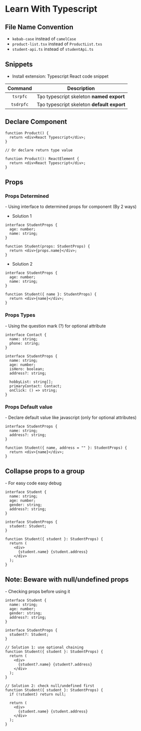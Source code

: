 # Learn With Typescript

## File Name Convention

- `kebab-case` instead of `camelCase`
- `product-list.tsx` instead of `ProductList.txs`
- `student-api.ts` instead of `studentApi.ts`

## Snippets

- Install extension: Typescript React code snippet

|  Command  | Description                                |
| :-------: | ------------------------------------------ |
| `tsrpfc`  | Tạo typescript skeleton **named export**   |
| `tsdrpfc` | Tạo typescript skeleton **default export** |

## Declare Component

```tsx
function Product() {
  return <div>React Typescript</div>;
}

// Or declare return type value

function Product(): ReactElement {
  return <div>React Typescript</div>;
}
```

## Props

### Props Determined

\- Using interface to determined props for component (By 2 ways)

- Solution 1

```tsx
interface StudentProps {
  age: number;
  name: string;
}

function Student(props: StudentProps) {
  return <div>{props.name}</div>;
}
```

- Solution 2

```tsx
interface StudentProps {
  age: number;
  name: string;
}

function Student({ name }: StudentProps) {
  return <div>{name}</div>;
}
```

### Props Types

\- Using the question mark (?) for optional attribute

```tsx
interface Contact {
  name: string;
  phone: string;
}

interface StudentProps {
  name: string;
  age: number;
  isHero: boolean;
  address?: string;

  hobbyList: string[];
  primaryContact: Contact;
  onClick: () => string;
}
```

### Props Default value

\- Declare default value like javascript (only for optional attributes)

```tsx
interface StudentProps {
  name: string;
  address?: string;
}

function Student({ name, address = "" }: StudentProps) {
  return <div>{name}</div>;
}
```

## Collapse props to a group

\- For easy code easy debug

```tsx
interface Student {
  name: string;
  age: number;
  gender: string;
  address?: string;
}

interface StudentProps {
  student: Student;
}

function Student({ student }: StudentProps) {
  return (
    <div>
      {student.name} {student.address}
    </div>
  );
}
```

## Note: Beware with null/undefined props

\- Checking props before using it

```tsx
interface Student {
  name: string;
  age: number;
  gender: string;
  address?: string;
}

interface StudentProps {
  student?: Student;
}

// Solution 1: use optional chaining
function Student({ student }: StudentProps) {
  return (
    <div>
      {student?.name} {student?.address}
    </div>
  );
}

// Solution 2: check null/undefined first
function Student({ student }: StudentProps) {
  if (!student) return null;

  return (
    <div>
      {student.name} {student.address}
    </div>
  );
}
```
